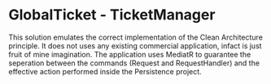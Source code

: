 # GlobalTicket - TicketManager

This solution emulates the correct implementation of the Clean Architecture principle. It does not uses any existing commercial application, infact is just fruit of mine imagination. 
The application uses MediatR to guarantee the seperation between the commands (Request and RequestHandler) and the effective action performed inside the Persistence project.
